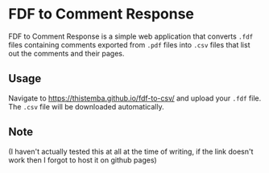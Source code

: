 # FDF to Comment Response

FDF to Comment Response is a simple web application that converts `.fdf` files containing comments exported from `.pdf` files into `.csv` files that list out the comments and their pages.

## Usage

Navigate to https://thistemba.github.io/fdf-to-csv/ and upload your `.fdf` file. The `.csv` file will be downloaded automatically.

## Note

(I haven't actually tested this at all at the time of writing, if the link doesn't work then I forgot to host it on github pages)
